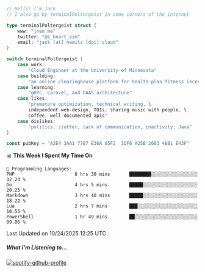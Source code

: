 ```go
// Hello! I'm Jack
// I also go by terminalPoltergeist in some corners of the internet

type terminalPoltergeist struct {
    www: "jnem.me"
    twitter: "@i_heart_vim"
    email: "jack [at] nemitz [dot] cloud"
}

switch terminalPoltergeist {
    case work:
        "Cloud Engineer at the University of Minnesota"
    case building:
        "an online clearinghouse platform for health-plan fitness incentive programs"
    case learning:
        "gRPC, Laravel, and PAAS architecture"
    case likes:
        "premature optimization, technical writing, \
        independent web-design, TUIs, sharing music with people, \
        coffee, well-documented apis"
    case dislikes:
        "politics, clutter, lack of communication, inactivity, Java"
}

const pubKey = "A2E4 3AA1 77B7 E36A 05F2  3DF6 A25B 2683 4BB1 E43F"
```

<!--START_SECTION:waka-->
📊 **This Week I Spent My Time On** 

```text
💬 Programming Languages: 
PHP                      6 hrs 30 mins       ████████░░░░░░░░░░░░░░░░░   32.23 % 
Go                       4 hrs 5 mins        █████░░░░░░░░░░░░░░░░░░░░   20.25 % 
Markdown                 3 hrs 40 mins       █████░░░░░░░░░░░░░░░░░░░░   18.22 % 
Lua                      2 hrs 7 mins        ███░░░░░░░░░░░░░░░░░░░░░░   10.55 % 
PowerShell               1 hr 49 mins        ██░░░░░░░░░░░░░░░░░░░░░░░   09.06 % 
```


 Last Updated on 10/24/2025 12:25 UTC
<!--END_SECTION:waka-->

##### What I'm Listening to...

[![spotify-github-profile](https://jnem.me/listening-item?maxAge=2592000)](https://jnem.me/listening)
